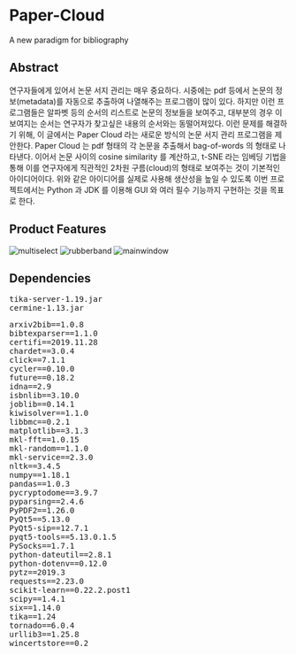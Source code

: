 # Paper-Cloud
A new paradigm for bibliography

## Abstract
연구자들에게 있어서 논문 서지 관리는 매우 중요하다. 시중에는 pdf 등에서 논문의 정보(metadata)를 자동으로 추출하여 나열해주는 프로그램이 많이 있다.
하지만 이런 프로그램들은 알파벳 등의 순서의 리스트로 논문의 정보들을 보여주고, 대부분의 경우 이 보여지는 순서는 연구자가 찾고싶은 내용의 순서와는 동떨어져있다.
이런 문제를 해결하기 위해, 이 글에서는 Paper Cloud 라는 새로운 방식의 논문 서지 관리 프로그램을 제안한다.
Paper Cloud 는 pdf 형태의 각 논문을 추출해서 bag-of-words 의 형태로 나타낸다. 이어서 논문 사이의 cosine similarity 를 계산하고,
t-SNE 라는 임베딩 기법을 통해 이를 연구자에게 직관적인 2차원 구름(cloud)의 형태로 보여주는 것이 기본적인 아이디어이다.
위와 같은 아이디어를 실제로 사용해 생산성을 높일 수 있도록 이번 프로젝트에서는 Python 과 JDK 를 이용해 GUI 와 여러 필수 기능까지 구현하는 것을 목표로 한다.

## Product Features
![multiselect](https://user-images.githubusercontent.com/5498512/193402693-b6000b3a-c932-425d-b76f-2e0399beb852.png)
![rubberband](https://user-images.githubusercontent.com/5498512/193402695-abb0a736-5ec9-45d1-8494-4fa5618244d5.png)
![mainwindow](https://user-images.githubusercontent.com/5498512/193402696-bce0acd5-b4a6-488f-a433-38b70f584181.png)

## Dependencies

<pre>
tika-server-1.19.jar
cermine-1.13.jar
</pre>
<pre>
arxiv2bib==1.0.8
bibtexparser==1.1.0
certifi==2019.11.28
chardet==3.0.4
click==7.1.1
cycler==0.10.0
future==0.18.2
idna==2.9
isbnlib==3.10.0
joblib==0.14.1
kiwisolver==1.1.0
libbmc==0.2.1
matplotlib==3.1.3
mkl-fft==1.0.15
mkl-random==1.1.0
mkl-service==2.3.0
nltk==3.4.5
numpy==1.18.1
pandas==1.0.3
pycryptodome==3.9.7
pyparsing==2.4.6
PyPDF2==1.26.0
PyQt5==5.13.0
PyQt5-sip==12.7.1
pyqt5-tools==5.13.0.1.5
PySocks==1.7.1
python-dateutil==2.8.1
python-dotenv==0.12.0
pytz==2019.3
requests==2.23.0
scikit-learn==0.22.2.post1
scipy==1.4.1
six==1.14.0
tika==1.24
tornado==6.0.4
urllib3==1.25.8
wincertstore==0.2
</pre>
